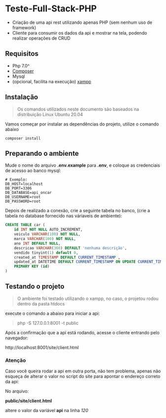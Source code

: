 # Teste-Full-Stack-PHP
- Criação de uma api rest utilizando apenas PHP (sem nenhum uso de framework)
- Cliente para consumir os dados da api e mostrar na tela, podendo realizar operações de CRUD


## Requisitos

- Php 7.0^
- [Composer](https://getcomposer.org/download/)
- Mysql
- (opcional, facilita na execução) [xampp](https://www.apachefriends.org/pt_br/index.html)

## Instalação

> Os comandos utilizados neste documento são baseados na distribuição Linux Ubuntu 20.04

Vamos começar por instalar as dependências do projeto, utilize o comando abaixo

```shell
composer install
```


## Preparando o ambiente

Mude o nome do arquivo **.env.example** para **.env**, e coloque as credenciais de acesso ao banco mysql:

```shell
# Exemplo:
DB_HOST=localhost
DB_PORT=3306
DB_DATABASE=api_oncar
DB_USERNAME=root
DB_PASSWORD=root
```


Depois de realizado a conexão, crie a seguinte tabela no banco, (crie a tabela no database fornecido nas váriaveis de ambiente):

```sql
CREATE TABLE car (
    id INT NOT NULL AUTO_INCREMENT,
    veiculo VARCHAR(100) NOT NULL,
    marca VARCHAR(100) NOT NULL,
    ano INT DEFAULT NULL,
    descricao VARCHAR(360) DEFAULT 'nenhuma descrição',
  	vendido tinyint(1) default 0,
  	created_at TIMESTAMP DEFAULT CURRENT_TIMESTAMP ,
  	updated_at DATETIME DEFAULT CURRENT_TIMESTAMP ON UPDATE CURRENT_TIMESTAMP,
  	PRIMARY KEY (id)
)

```


## Testando o projeto

> O ambiente foi testado utilizando o xampp, no caso, o projetou rodou dentro da pasta htdocs

execute o comando a abaixo para iniciar a api:
> php -S 127.0.0.1:8001 -t public

Após a confirmação que a api está rodando, acesse o cliente entrando pelo navegador:

http://localhost:8001/site/client.html

### Atenção


Caso você queira rodar a api em outra porta, não tem problema, apenas não esqueça de alterar o valor no script do site para apontar o endereço correto da api:


No arquivo:

**public/site/client.html**

altere o valor da variável **api** na linha *120*




